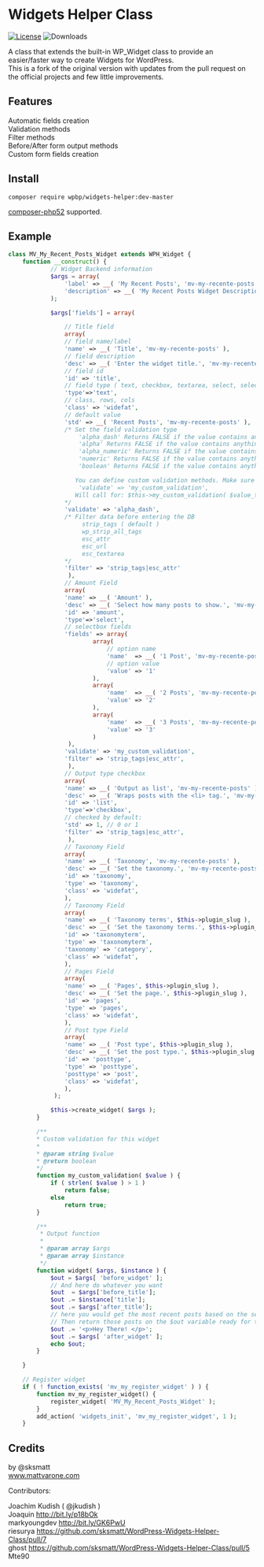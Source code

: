 # Widgets Helper Class
[![License](https://img.shields.io/badge/License-GPL%20v3-blue.svg)](http://www.gnu.org/licenses/gpl-3.0)
![Downloads](https://img.shields.io/packagist/dt/wpbp/widgets-helper.svg) 

A class that extends the built-in WP_Widget class to provide an easier/faster way to create Widgets for WordPress.   
This is a fork of the original version with updates from the pull request on the official projects and few little improvements.

## Features

Automatic fields creation  
Validation methods  
Filter methods  
Before/After form output methods  
Custom form fields creation   

## Install

`composer require wpbp/widgets-helper:dev-master`

[composer-php52](https://github.com/composer-php52/composer-php52) supported.

## Example

```php
class MV_My_Recent_Posts_Widget extends WPH_Widget {
	function __construct() {
		    // Widget Backend information
			$args = array(
				'label' => __( 'My Recent Posts', 'mv-my-recente-posts' ),
				'description' => __( 'My Recent Posts Widget Description', 'mv-my-recente-posts' ),
			);

			$args['fields'] = array(

				// Title field
				array(
				// field name/label
				'name' => __( 'Title', 'mv-my-recente-posts' ),
				// field description
				'desc' => __( 'Enter the widget title.', 'mv-my-recente-posts' ),
				// field id
				'id' => 'title',
				// field type ( text, checkbox, textarea, select, select-group )
				'type'=>'text',
				// class, rows, cols
				'class' => 'widefat',
				// default value
				'std' => __( 'Recent Posts', 'mv-my-recente-posts' ),
				/* Set the field validation type
					'alpha_dash' Returns FALSE if the value contains anything other than alpha-numeric characters, underscores or dashes
                    'alpha'	Returns FALSE if the value contains anything other than alphabetical characters
                    'alpha_numeric'	Returns FALSE if the value contains anything other than alpha-numeric characters
                    'numeric' Returns FALSE if the value contains anything other than numeric characters
                    'boolean' Returns FALSE if the value contains anything other than a boolean value ( true or false )

				   You can define custom validation methods. Make sure to return a boolean ( TRUE/FALSE )
					'validate' => 'my_custom_validation',
				   Will call for: $this->my_custom_validation( $value_to_validate );
				*/
				'validate' => 'alpha_dash',
				/* Filter data before entering the DB
					 strip_tags ( default )
					 wp_strip_all_tags
					 esc_attr
					 esc_url
					 esc_textarea
				*/
				'filter' => 'strip_tags|esc_attr'
				 ),
				// Amount Field
				array(
				'name' => __( 'Amount' ),
				'desc' => __( 'Select how many posts to show.', 'mv-my-recente-posts' ),
				'id' => 'amount',
				'type'=>'select',
				// selectbox fields
				'fields' => array(
						array(
							// option name
							'name'  => __( '1 Post', 'mv-my-recente-posts' ),
							// option value	
							'value' => '1'
						),
						array(
							'name'  => __( '2 Posts', 'mv-my-recente-posts' ),
							'value' => '2'
						),
						array(
							'name'  => __( '3 Posts', 'mv-my-recente-posts' ),
							'value' => '3'
						)
				 ),
				'validate' => 'my_custom_validation',
				'filter' => 'strip_tags|esc_attr',
				 ),
				// Output type checkbox
				array(
				'name' => __( 'Output as list', 'mv-my-recente-posts' ),
				'desc' => __( 'Wraps posts with the <li> tag.', 'mv-my-recente-posts' ),
				'id' => 'list',
				'type'=>'checkbox',
				// checked by default:
				'std' => 1, // 0 or 1
				'filter' => 'strip_tags|esc_attr',
				 ),
                // Taxonomy Field
    		    array(							
    			'name' => __( 'Taxonomy', 'mv-my-recente-posts' ),
    			'desc' => __( 'Set the taxonomy.', 'mv-my-recente-posts' ),
    			'id' => 'taxonomy',
    			'type' => 'taxonomy',
    			'class' => 'widefat',
    		    ),
    		    // Taxonomy Field
    		    array(
    			'name' => __( 'Taxonomy terms', $this->plugin_slug ),
    			'desc' => __( 'Set the taxonomy terms.', $this->plugin_slug ),
    			'id' => 'taxonomyterm',
    			'type' => 'taxonomyterm',
    			'taxonomy' => 'category',
    			'class' => 'widefat',
    		    ),
    		    // Pages Field
    		    array(
    			'name' => __( 'Pages', $this->plugin_slug ),
    			'desc' => __( 'Set the page.', $this->plugin_slug ),
    			'id' => 'pages',
    			'type' => 'pages',
    			'class' => 'widefat',
    		    ),
    		    // Post type Field
    		    array(
    			'name' => __( 'Post type', $this->plugin_slug ),
    			'desc' => __( 'Set the post type.', $this->plugin_slug ),
    			'id' => 'posttype',
    			'type' => 'posttype',
    			'posttype' => 'post',
    			'class' => 'widefat',
    		    ),
			 );

			$this->create_widget( $args );
		}

		/**
        * Custom validation for this widget 
        * 
        * @param string $value
        * @return boolean 
        */
		function my_custom_validation( $value )	{
			if ( strlen( $value ) > 1 )
				return false;
			else
				return true;
		}

		/**
         * Output function
         * 
         * @param array $args
         * @param array $instance
         */
		function widget( $args, $instance ) {
		    $out = $args[ 'before_widget' ];
			// And here do whatever you want
			$out  = $args['before_title'];
			$out .= $instance['title'];
			$out .= $args['after_title'];
			// here you would get the most recent posts based on the selected amount: $instance['amount']
			// Then return those posts on the $out variable ready for the output
			$out .= '<p>Hey There! </p>';
            $out .= $args[ 'after_widget' ];
			echo $out;
		}

	}

	// Register widget
	if ( ! function_exists( 'mv_my_register_widget' ) )	{
		function mv_my_register_widget() {
			register_widget( 'MV_My_Recent_Posts_Widget' );
		}
		add_action( 'widgets_init', 'mv_my_register_widget', 1 );
	}
```

## Credits

by @sksmatt  
www.mattvarone.com

Contributors:

Joachim Kudish ( @jkudish )  
Joaquin http://bit.ly/p18bOk  
markyoungdev http://bit.ly/GK6PwU  
riesurya https://github.com/sksmatt/WordPress-Widgets-Helper-Class/pull/7  
ghost https://github.com/sksmatt/WordPress-Widgets-Helper-Class/pull/5  
Mte90